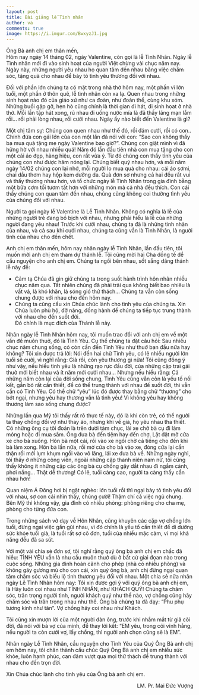 ```yaml
---
layout: post
title: Bài giảng lễ Tình nhân
author: va
comments: true
image: https://i.imgur.com/BwxyzJ1.jpg
---
```


Ông Bà anh chị em thân mến,  
Hôm nay ngày 14 tháng 02, ngày Valentine, còn gọi là lễ Tình Nhân. Ngày lễ Tình nhân mới đi vào sinh hoạt của người Việt chừng vài chục năm nay. Ngày này, những người yêu nhau họ quan tâm đến nhau bằng việc chăm sóc, tặng quà cho nhau để bày tỏ tình yêu thương đối với nhau.

Đối với phần lớn chúng ta có mặt trong nhà thờ hôm nay, một phần vì lớn tuổi, một phần ở thôn quê, lễ tình nhân còn xa lạ. Quen nhau trong những sinh họat nào đó của giáo xứ như ca đoàn, như đoàn thể, cùng khu xóm. Những buổi gặp gỡ, hẹn hò cũng chính là thời gian đi hát, đi sinh họat ở nhà thờ. Mỗi lần tập hát xong, rủ nhau đi uống nước mía là đã thấy lãng mạn lắm rồi... rồi phải lòng nhau, rồi cưới nhau. Ngày ấy nào biết đến Valentine là gì?

Một chị tâm sự: Chúng con quen nhau như thế đó, rồi đám cưới, rồi có con.. Chính đứa con gái lớn của con một lần đã nói với con: “Sao con không thấy ba mua quà tặng mẹ ngày Valentine bao giờ?”. Chúng con giật mình vì đã hững hờ với nhau nhiều quá! Năm đó lần đầu tiên nhà con mua tặng cho con một cái áo đẹp, hàng hiệu, con rất vừa ý. Từ đó chúng con thấy tình yêu của chúng con như được hâm nóng lại. Chúng biết quý nhau hơn, và mỗi năm ngày 14/02 chúng con lại nhớ, mỗi người lo mua quà cho nhau: cái áo sơmi, chai dầu thơm hay hộp kem dưỡng da. Quà đơn sơ nhưng cả hai đều rất vui và thấy thương nhau hơn, và tổ chức ngày lễ Tình Nhân trong gia đình bằng một bữa cơm tối tươm tất hơn với những món mà cả nhà đều thích. Con cái thấy chúng con quan tâm đến nhau, chúng cũng không coi thường tình yêu của chúng đối với nhau.

Người ta gọi ngày lễ Valentine là Lễ Tình Nhân. Không có nghĩa là lễ của những người trẻ đang bồ bịch với nhau, nhưng phải hiểu là lễ của những người đang yêu nhau!
Trước khi cưới nhau, chúng ta đã là những tình nhân của nhau, và cả sau khi cưới nhau, chúng ta cũng vẫn là Tình Nhân, là người tình của nhau cho đến chết.

Anh chị em thân mến, hôm nay nhân ngày lễ Tình Nhân, lần đầu tiên, tôi muốn mời anh chị em tham dự thánh lễ. Tôi cũng mời hai Cha đồng tế để cầu nguyện cho anh chị em. Chúng ta ngồi bên nhau, sốt sắng dâng thánh lễ này để:

- Cảm tạ Chúa đã gìn giữ chúng ta trong suốt hành trình hôn nhân nhiều chục năm qua. Tất nhiên chúng đã phải trải qua không biết bao nhiêu là vất vả, là khó khăn, là sóng gió thử thách… Chúng ta vẫn còn sống chung được với nhau cho đến hôm nay.
- Chúng ta cũng cầu xin Chúa chúc lành cho tình yêu của chúng ta. Xin Chúa luôn phù hộ, đỡ nâng, đồng hành để chúng ta tiếp tục trung thành với nhau cho đến suốt đời.  
  Đó chính là mục đích của Thánh lễ này.

Nhân ngày lễ Tình Nhân hôm nay, tôi muốn trao đổi với anh chị em về một vấn đề muôn thuở, đó là Tình Yêu. Cụ thể chúng ta đặt câu hỏi:
Sau nhiều chục năm chung sống, có còn cần đến Tình Yêu như thuở ban đầu nữa hay không?
Tôi xin được trả lời: Nói đến hai chữ Tình yêu, có lẽ nhiều người lớn tuổi sẽ cười, vì nghĩ rằng: Già rồi, còn yêu thương gì nữa! Tôi cũng đồng ý như vậy, nếu hiểu tình yêu là những rạo rực đầu đời, của những cặp trai gái thuở mới biết nhau và ít năm mới cưới nhau… Nhưng nếu hiểu rằng: Cả những năm còn lại của đời sống chung, Tình Yêu cũng vẫn còn là yếu tố nối kết, gắn bó rất cần thiết, để có thể trung thành với nhau đế suốt đời, thì vẫn cần có Tình Yêu. Có thể chữ “yêu” lúc đó được thay bằng chữ “thương” cho bớt ngại, nhưng yêu hay thương vẫn là tình yêu! Vì không yêu hay không thương làm sao sống chung được?

Những lần qua Mỹ tôi thấy rất rõ thực tế này, đó là khi còn trẻ, có thể người ta thay chồng đổi vợ như thay áo, nhưng khi về già, họ yêu nhau tha thiết. Có những ông cụ tôi đoán là trên dưới tám chục, lái xe chở bà cụ đi làm móng hoặc đi mua sắm. Ông đưa bà đến tiệm hay đến chợ. Lật đật mở cửa xe cho bà xuống. Hôn bà một cái, rồi vào xe ngồi chờ cả tiếng cho đến khi bà làm xong. Hôn bà lần nữa, rồi mở cửa cho bà vào xe, đóng cửa lại cẩn thận rồi mới lụm khụm ngồi vào vô lăng, lái xe đưa bà về. Những ngày nghỉ, tôi thấy ở những công viên, ngoài những cặp thanh niên nam nữ, tôi cũng thấy không ít những cặp các ông bà cụ chống gậy dắt nhau đi ngắm cảnh, phơi nắng... Thật dễ thương!
Có lẽ, tuổi càng cao, người ta càng thấy cần nhau hơn!

Quan niệm Á Đông hơi bị ngặt nghèo: lớn tuổi rồi thì ngại bày tỏ tình yêu đối với nhau, sợ con cái nhìn thấy, chúng cười! Thậm chí cả việc ngủ chung. Bên Mỹ thì không vậy, gia đình có nhiều phòng: phòng riêng cho cha mẹ, phòng cho từng đứa con.

Trong những sách vở dạy về Hôn Nhân, cũng khuyên các cặp vợ chồng lớn tuổi, đừng ngại việc gần gũi nhau, vì đó chính là yếu tố cần thiết để di dưỡng sức khỏe tuổi già, là tuổi rất sợ cô đơn, tuổi của nhiều mặc cảm, vì mọi khả năng đều đã sa sút.

Với một vài chia sẻ đơn sơ, tôi nghĩ rằng quý ông bà anh chị em chắc đã hiểu: TÌNH YÊU vẫn là nhu cầu muôn thuở dù ở bất cứ giai đọan nào trong cuộc sống. Những gia đình hoàn cảnh cho phép (nhà có nhiều phòng) và không gây gương mù cho con cái, xin quý ông bà, anh chị đừng ngại quan tâm chăm sóc và biểu lộ tình thương yêu đối với nhau.
Một chia sẻ nữa nhân ngày Lễ Tình Nhân hôm nay: Tôi xin được gợi ý với quý ông bà anh chị em, là Hãy luôn coi nhau như TÌNH NHÂN, như KHÁCH QUÝ! Chúng ta chăm sóc, trân trọng người tình, người khách quý như thế nào, vợ chồng cũng hãy chăm sóc và trân trọng nhau như thế. Ông bà chúng ta đã dạy: “Phu phụ tương kính như tân”. Vợ chồng hãy coi nhau như Khách.

Tôi cũng xin mượn lời cũa một người đàn ông, trước khi nhắm mắt từ giã cõi đời, đã nói với bà vợ của mình, để thay lời kết: “EM yêu, trong cõi vĩnh hằng, nếu người ta còn cưới vợ, lấy chồng, thì người anh chọn cũng sẽ là EM”.

Nhân ngày Lễ Tình Nhân, cầu nguyện cho Tình Yêu của Quý Ông Bà anh chị em hôm nay, tôi chân thành cầu chúc Quý Ông Bà anh chị em nhiều sức khỏe, luôn hạnh phúc, can đảm vượt qua mọi thử thách để trung thành với nhau cho đến trọn đời.

Xin Chúa chúc lành cho tình yêu của Ông bà anh chị em.

<p style="text-align:right;">LM. Pr. Mai Đức Vượng</p>
